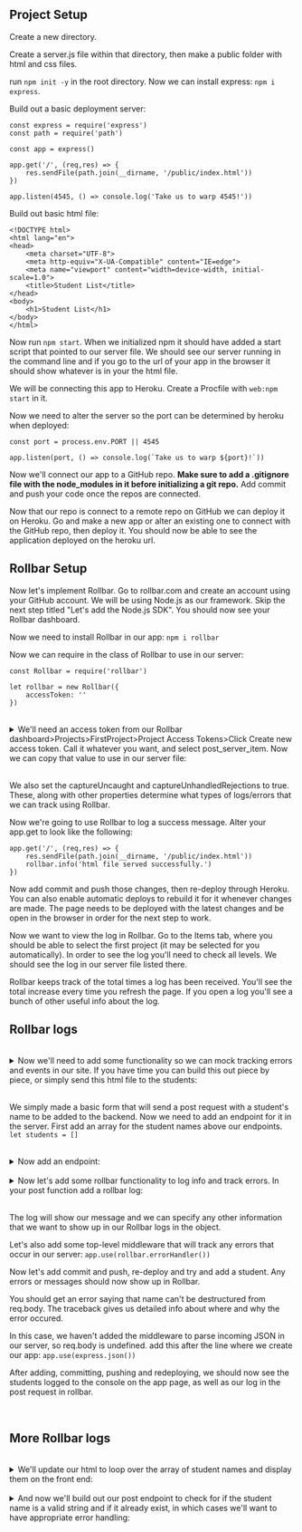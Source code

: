 ## Project Setup 

Create a new directory. 

Create a server.js file within that directory, then make a public folder with html and css files.

run  `npm init -y`  in the root directory. Now we can install express: `npm i express`. 

Build out a basic deployment server: 
```
const express = require('express')
const path = require('path')

const app = express()

app.get('/', (req,res) => {
    res.sendFile(path.join(__dirname, '/public/index.html'))
})

app.listen(4545, () => console.log('Take us to warp 4545!'))
```

Build out basic html file: 
```
<!DOCTYPE html>
<html lang="en">
<head>
    <meta charset="UTF-8">
    <meta http-equiv="X-UA-Compatible" content="IE=edge">
    <meta name="viewport" content="width=device-width, initial-scale=1.0">
    <title>Student List</title>
</head>
<body>
    <h1>Student List</h1>
</body>
</html>
```

Now run `npm start`. When we initialized npm it should have added a start script that pointed to our server file. We should see our server running in the command line and if you go to the url of your app in the browser it should show whatever is in your the html file. 

We will be connecting this app to Heroku. Create a Procfile with `web:npm start` in it. 

Now we need to alter the server so the port can be determined by heroku when deployed:
```
const port = process.env.PORT || 4545

app.listen(port, () => console.log(`Take us to warp ${port}!`))
```

Now we'll connect our app to a GitHub repo. **Make sure to add a .gitignore file with the node_modules in it before initializing a git repo.** Add commit and push your code once the repos are connected. 

Now that our repo is connect to a remote repo on GitHub we can deploy it on Heroku. Go and make a new app or alter an existing one to connect with the GitHub repo, then deploy it. You should now be able to see the application deployed on the heroku url. 


## Rollbar Setup

Now let's implement Rollbar. Go to rollbar.com and create an account using your GitHub account. We will be using Node.js as our framework. Skip the next step titled "Let's add the Node.js SDK". You should now see your Rollbar dashboard. 

Now we need to install Rollbar in our app: `npm i rollbar`

Now we can require in the class of Rollbar to use in our server:
```
const Rollbar = require('rollbar')

let rollbar = new Rollbar({
    accessToken: ''
})
```
</br>


<details>
<summary>
We'll need an access token from our Rollbar dashboard>Projects>FirstProject>Project Access Tokens>Click Create new access token. Call it whatever you want, and select post_server_item. Now we can copy that value to use in our server file:
</summary>

```
const express = require('express')
const path = require('path')
const Rollbar = require('rollbar')

let rollbar = new Rollbar({
    accessToken: '9f8c850a503b4b3993660562d62e5f3f',
    captureUncaught: true,
    captureUnhandledRejections: true
})

const app = express()

app.get('/', (req,res) => {
    res.sendFile(path.join(__dirname, '/public/index.html'))
})

const port = process.env.PORT || 4545

app.listen(port, () => console.log(`Take us to warp ${port}!`))
```
</details>

</br>
 

We also set the captureUncaught and captureUnhandledRejections to true. These, along with other properties determine what types of logs/errors that we can track using Rollbar. 

Now we're going to use Rollbar to log a success message. Alter your app.get to look like the following:
```
app.get('/', (req,res) => {
    res.sendFile(path.join(__dirname, '/public/index.html'))
    rollbar.info('html file served successfully.')
})
```

Now add commit and push those changes, then re-deploy through Heroku. You can also enable automatic deploys to rebuild it for it whenever changes are made. The page needs to be deployed with the latest changes and be open in the browser in order for the next step to work. 

Now we want to view the log in Rollbar. Go to the Items tab, where you should be able to select the first project (it may be selected for you automatically). In order to see the log you'll need to check all levels. We should see the log in our server file listed there. 

Rollbar keeps track of the total times a log has been received. You'll see the total increase every time you refresh the page. If you open a log you'll see a bunch of other useful info about the log. 


## Rollbar logs
</br>

<details>
<summary>
Now we'll need to add some functionality so we can mock tracking errors and events in our site. If you have time you can build this out piece by piece, or simply send this html file to the students: 
</summary>

```
<!DOCTYPE html>
<html lang="en">
<head>
    <meta charset="UTF-8">
    <meta http-equiv="X-UA-Compatible" content="IE=edge">
    <meta name="viewport" content="width=device-width, initial-scale=1.0">
    <title>Student List</title>
    <script src="https://cdnjs.cloudflare.com/ajax/libs/axios/0.21.1/axios.min.js"></script>
</head>
<body>
    <h1>Student List</h1>
    <form>
        <input type="text" placeholder="Type name here"/>
        <button>Add Student</button>
    </form>
    <script>
        const addForm = document.querySelector('form')
        const nameInput = document.querySelector('input')

        function submitHandler(e){
            e.preventDefault()
            axios.post('/api/student', {name: nameInput.value, })
                .then(res => console.log(res))
                .catch(err => console.log(err))
        }

        addForm.addEventListener('submit', submitHandler)
    </script>
</body>
</html>
```
</details>

</br>


We simply made a basic form that will send a post request with a student's name to be added to the backend. Now we need to add an endpoint for it in the server. First add an array for the student names above our endpoints. 
`let students = []`

</br>


<details>
<summary>
Now add an endpoint: 
</summary>

```
app.post('/api/student', (req, res)=>{
    let {name} = req.body
    name = name.trim()

    students.push(name)

    res.status(200).send(students)
})
```

</details>

</br>


<details>
<summary>
Now let's add some rollbar functionality to log info and track errors. In your post function add a rollbar log:
</summary>

```
app.post('/api/student', (req, res)=>{
    let {name} = req.body
    name = name.trim()

    students.push(name)

    rollbar.log('Student added successfully', {author: 'Scott', type: 'manual entry'})

    res.status(200).send(students)
})
```

</details>

</br>


The log will show our message and we can specify any other information that we want to show up in our Rollbar logs in the object. 

Let's also add some top-level middleware that will track any errors that occur in our server:
`app.use(rollbar.errorHandler())`

Now let's add commit and push, re-deploy and try and add a student. Any errors or messages should now show up in Rollbar. 

You should get an error saying that name can't be destructured from req.body. The traceback gives us detailed info about where and why the error occured. 

In this case, we haven't added the middleware to parse incoming JSON in our server, so req.body is undefined. add this after the line where we create our app:
`app.use(express.json())`

After adding, committing, pushing and redeploying, we should now see the students logged to the console on the app page, as well as our log in the post request in rollbar. 

</br>

## More Rollbar logs

</br>

<details><summary>
We'll update our html to loop over the array of student names and display them on the front end: 
</summary>

```
<!DOCTYPE html>
<html lang="en">
<head>
    <meta charset="UTF-8">
    <meta http-equiv="X-UA-Compatible" content="IE=edge">
    <meta name="viewport" content="width=device-width, initial-scale=1.0">
    <title>Student List</title>
    <link rel="stylesheet" href="/style">
    <script src="https://cdnjs.cloudflare.com/ajax/libs/axios/0.21.1/axios.min.js"></script>
</head>
<body>
    <h1>Student List</h1>
    <form>
        <input type="text" placeholder="Type name here"/>
        <button>Add Student</button>
    </form>
    <section></section>
    <script>
        const addForm = document.querySelector('form')
        const nameInput = document.querySelector('input')
        const container = document.querySelector('section')

        function submitHandler(e){
            e.preventDefault()
            axios.post('/api/student', {name: nameInput.value, })
                .then(res => {
                    container.innerHTML = ''
                    nameInput.value = ''

                    res.data.forEach(studentName => {
                        container.innerHTML += `<p>${studentName}</p>`
                    })
                })
                .catch(err => {
                    nameInput.value = ''

                    const notif = document.createElement('aside')
                    notif.innerHTML = `<p>${err.response.data}</p>
                    <button class='close'>close</button>`
                    document.body.appendChild(notif)

                    document.querySelectorAll('.close').forEach(btn => {
                        btn.addEventListener('click', (e)=>{
                            e.target.parentNode.remove()
                        })
                    })
                })
        }

        addForm.addEventListener('submit', submitHandler)
    </script>
</body>
</html>
```
</details>

</br>

<details>
<summary>
And now we'll build out our post endpoint to check for if the student name is a valid string and if it already exist, in which cases we'll want to have appropriate error handling: 
</summary>

```
app.post('/api/student', (req, res)=>{
    let {name} = req.body
    name = name.trim()

    const index = students.findIndex(studentName=> studentName === name)

    if(index === -1 && name !== ''){
        students.push(name)
        rollbar.log('Student added successfully', {author: 'Scott', type: 'manual entry'})
        res.status(200).send(students)
    } else if (name === ''){
        rollbar.error('No name given')
        res.status(400).send('must provide a name.')
    } else {
        rollbar.error('student already exists')
        res.status(400).send('that student already exists')
    }

})
```

</details>